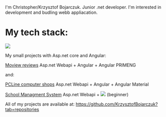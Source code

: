 I'm Christopher/Krzysztof Bojarczuk. Junior .net developer. I'm interested in development and budling webb appliacation.

<h1> My tech stack: </h1>
<p align="left">
  <a href="https://skillicons.dev">
    <img src="https://skillicons.dev/icons?i=git,cs,angular,ts,visualstudio,vscode" />
 </a>
</p>

My small projects with Asp.net core and Angular:

 [Moview reviews](https://github.com/KrzysztofBojarczuk/movie-reviews) Asp.net Webapi + Angular + Angular PRIMENG

and:

 [PCLine computer shops](https://github.com/KrzysztofBojarczuk/PCLine-computer-shops) Asp.net Webapi + Angular + Angular Material 

 [School Managment System](https://github.com/KrzysztofBojarczuk/SchoolManagmentSystem) Asp.net Webapi +  <img src="https://skillicons.dev/icons?i=vue,vuetify"/> (beginner)

All of my projects are available at: https://github.com/KrzysztofBojarczuk?tab=repositories
